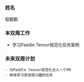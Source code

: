 ### 姓名

程鲲鹏

### 本双周工作

   - 学习Paddle Tensor规范化任务案例


### 未来双周计划

    - 为Paddle Tensor规范化合入一个PR
    - 继续学习其他感兴趣的任务
